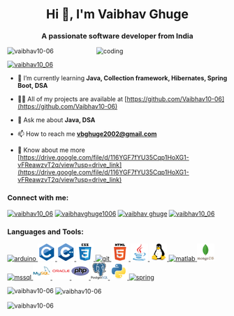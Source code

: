 <h1 align="center">Hi 👋, I'm Vaibhav Ghuge</h1>
<h3 align="center">A passionate software developer from India</h3>

<img align= "right" alt="coding" width="300" src="https://user-images.githubusercontent.com/55389276/140866485-8fb1c876-9a8f-4d6a-98dc-08c4981eaf70.gif">  

<p align="left"> <img src="https://komarev.com/ghpvc/?username=vaibhav10-06&label=Profile%20views&color=0e75b6&style=flat" alt="vaibhav10-06" /> </p>

<p align="left"> <a href="https://twitter.com/vaibhav10_06" target="blank"><img src="https://img.shields.io/twitter/follow/vaibhav10_06?logo=twitter&style=for-the-badge" alt="vaibhav10_06" /></a> </p>

- 🌱 I’m currently learning **Java, Collection framework, Hibernates, Spring Boot, DSA**

- 👨‍💻 All of my projects are available at [https://github.com/Vaibhav10-06](https://github.com/Vaibhav10-06)

- 💬 Ask me about **Java, DSA**

- 📫 How to reach me **vbghuge2002@gmail.com**

- 📄 Know about me more [https://drive.google.com/file/d/116YGF7fYU35Cqp1HoXG1-vFReawzvT2q/view?usp=drive_link](https://drive.google.com/file/d/116YGF7fYU35Cqp1HoXG1-vFReawzvT2q/view?usp=drive_link)

<h3 align="left">Connect with me:</h3>
<p align="left">
<a href="https://twitter.com/vaibhav10_06" target="blank"><img align="center" src="https://raw.githubusercontent.com/rahuldkjain/github-profile-readme-generator/master/src/images/icons/Social/twitter.svg" alt="vaibhav10_06" height="30" width="40" /></a>
<a href="https://linkedin.com/in/vaibhavghuge1006" target="blank"><img align="center" src="https://raw.githubusercontent.com/rahuldkjain/github-profile-readme-generator/master/src/images/icons/Social/linked-in-alt.svg" alt="vaibhavghuge1006" height="30" width="40" /></a>
<a href="https://fb.com/vaibhav ghuge" target="blank"><img align="center" src="https://raw.githubusercontent.com/rahuldkjain/github-profile-readme-generator/master/src/images/icons/Social/facebook.svg" alt="vaibhav ghuge" height="30" width="40" /></a>
<a href="https://instagram.com/vaibhav10_06" target="blank"><img align="center" src="https://raw.githubusercontent.com/rahuldkjain/github-profile-readme-generator/master/src/images/icons/Social/instagram.svg" alt="vaibhav10_06" height="30" width="40" /></a>
</p>

<h3 align="left">Languages and Tools:</h3>
<p align="left"> <a href="https://www.arduino.cc/" target="_blank" rel="noreferrer"> <img src="https://cdn.worldvectorlogo.com/logos/arduino-1.svg" alt="arduino" width="40" height="40"/> </a> <a href="https://www.cprogramming.com/" target="_blank" rel="noreferrer"> <img src="https://raw.githubusercontent.com/devicons/devicon/master/icons/c/c-original.svg" alt="c" width="40" height="40"/> </a> <a href="https://www.w3schools.com/cpp/" target="_blank" rel="noreferrer"> <img src="https://raw.githubusercontent.com/devicons/devicon/master/icons/cplusplus/cplusplus-original.svg" alt="cplusplus" width="40" height="40"/> </a> <a href="https://www.w3schools.com/css/" target="_blank" rel="noreferrer"> <img src="https://raw.githubusercontent.com/devicons/devicon/master/icons/css3/css3-original-wordmark.svg" alt="css3" width="40" height="40"/> </a> <a href="https://git-scm.com/" target="_blank" rel="noreferrer"> <img src="https://www.vectorlogo.zone/logos/git-scm/git-scm-icon.svg" alt="git" width="40" height="40"/> </a> <a href="https://www.w3.org/html/" target="_blank" rel="noreferrer"> <img src="https://raw.githubusercontent.com/devicons/devicon/master/icons/html5/html5-original-wordmark.svg" alt="html5" width="40" height="40"/> </a> <a href="https://www.java.com" target="_blank" rel="noreferrer"> <img src="https://raw.githubusercontent.com/devicons/devicon/master/icons/java/java-original.svg" alt="java" width="40" height="40"/> </a> <a href="https://www.linux.org/" target="_blank" rel="noreferrer"> <img src="https://raw.githubusercontent.com/devicons/devicon/master/icons/linux/linux-original.svg" alt="linux" width="40" height="40"/> </a> <a href="https://www.mathworks.com/" target="_blank" rel="noreferrer"> <img src="https://upload.wikimedia.org/wikipedia/commons/2/21/Matlab_Logo.png" alt="matlab" width="40" height="40"/> </a> <a href="https://www.mongodb.com/" target="_blank" rel="noreferrer"> <img src="https://raw.githubusercontent.com/devicons/devicon/master/icons/mongodb/mongodb-original-wordmark.svg" alt="mongodb" width="40" height="40"/> </a> <a href="https://www.microsoft.com/en-us/sql-server" target="_blank" rel="noreferrer"> <img src="https://www.svgrepo.com/show/303229/microsoft-sql-server-logo.svg" alt="mssql" width="40" height="40"/> </a> <a href="https://www.mysql.com/" target="_blank" rel="noreferrer"> <img src="https://raw.githubusercontent.com/devicons/devicon/master/icons/mysql/mysql-original-wordmark.svg" alt="mysql" width="40" height="40"/> </a> <a href="https://www.oracle.com/" target="_blank" rel="noreferrer"> <img src="https://raw.githubusercontent.com/devicons/devicon/master/icons/oracle/oracle-original.svg" alt="oracle" width="40" height="40"/> </a> <a href="https://www.php.net" target="_blank" rel="noreferrer"> <img src="https://raw.githubusercontent.com/devicons/devicon/master/icons/php/php-original.svg" alt="php" width="40" height="40"/> </a> <a href="https://www.postgresql.org" target="_blank" rel="noreferrer"> <img src="https://raw.githubusercontent.com/devicons/devicon/master/icons/postgresql/postgresql-original-wordmark.svg" alt="postgresql" width="40" height="40"/> </a> <a href="https://www.python.org" target="_blank" rel="noreferrer"> <img src="https://raw.githubusercontent.com/devicons/devicon/master/icons/python/python-original.svg" alt="python" width="40" height="40"/> </a> <a href="https://spring.io/" target="_blank" rel="noreferrer"> <img src="https://www.vectorlogo.zone/logos/springio/springio-icon.svg" alt="spring" width="40" height="40"/> </a> </p>

<p><img align="left" src="https://github-readme-stats.vercel.app/api/top-langs?username=vaibhav10-06&show_icons=true&locale=en&layout=compact" alt="vaibhav10-06" /></p>

<p>&nbsp;<img align="center" src="https://github-readme-stats.vercel.app/api?username=vaibhav10-06&show_icons=true&locale=en" alt="vaibhav10-06" /></p>

<p><img align="center" src="https://github-readme-streak-stats.herokuapp.com/?user=vaibhav10-06&" alt="vaibhav10-06" /></p>
